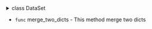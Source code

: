 <details><summary> class DataSet </summary>
* `func` __init__ - This is an init method 
* `func` __str__ - 
* `func` __iter__ - This method allows you to iterate over a data set in a loop. I.e. makes it iterative
* `func` __reversed__ - This method return a reversed copy of self-class
* `func` __instancecheck__ - This method checks is instance type is DataSet
* `func` __len__ - This method returns count rows in this dataset
* `property ` name - This property returns the dataset name of the current DataSet
* `property ` status - 
* `property `  is_loaded - This property returns the current state of this DataSet
* `property ` delimiter - This property returns a delimiter character
* `property ` encoding - This property returns the encoding of the current dataset file
* `property ` columns_name - This property return column names of dataset pd.DataFrame
* `property ` columns_count - This method return count of column names of dataset pd.DataFrame
* `property ` supported_formats - This property returns a list of supported files
* `func` head - This method prints the first n rows
* `func` tail - This method prints the last n rows
* `func` set_name - This method sets the project_name of the DataSet
* `func` set_saving_path - This method removes the column from the dataset
* `func` set_delimiter - This method sets the delimiter character
* `func` set_encoding - This method sets the encoding for the future export of the dataset
* `func` set_to_field - This method gets the value from the dataset cell
* `func` get_from_field - This method gets the value from the dataset cell
* `func` add_row - This method adds a new row to the dataset
* `func` get_row - This method returns a row of the dataset in dictionary format, where the keys are the column names and the values are the values in the columns
* `func` delete_row - This method delete row from dataset
* `func` Column - This method summarizes the values from the columns of the dataset and returns them as a list of tuples
* `func` add_column - This method adds the column to the dataset on the right
* `func` get_column - This method summarizes the values from the columns of the dataset and returns them as a list of tuples
* `func` rename_column - This method renames the column in the dataset
* `func` delete_column - This method removes the column from the dataset
* `func` set_columns_types - This method converts column types
* `func` set_column_type - This method converts column type
* `func` get_column_stat - This method returns statistical analytics for a given column
* `func` reverse - This method expands the order of rows in the dataset
* `func` fillna - This method automatically fills in "null" values: for "int" -> 0, for "float" -> 0.0, for "str" -> "-".
* `func` equals -
* `func` diff - 
* `func` split - This method automatically divides the DataSet into a list of DataSets with a maximum of "count" rows in each
* `func` sort_by_column - This method sorts the dataset by column "column_name"
* `func` get_correlations - This method calculate correlations between columns
* `func` get_DataFrame - This method return dataset as pd.DataFrame
* `func` join_DataFrame - This method attaches a new dataset to the current one (at right)
* `func` concat_DataFrame - This method attaches a new dataset to the current one (at bottom)
* `func` concat_DataSet - This method attaches a new dataset to the current one (at bottom)
* `func` update_dataset_info - This method updates, the analitic-statistics data about already precalculated columns
* `func` create_empty_dataset - This method creates an empty dataset
* `func` create_dataset_from_list - This method creates a dataset from list of columns values
* `func` load_DataFrame - This method loads the dataset into the DataSet class
* `func` load_csv_dataset - This method loads the dataset into the DataSet class
* `func` load_excel_dataset - This method loads the dataset into the DataSet class
* `func` load_dataset_project - This method loads the dataset into the DataSet class
* `func` export - This method exports the dataset as DataSet Project
* `func` to_csv - This method saves pd.DataFrame to .csv file
* `func` to_excel - This method saves pd.DataFrame to excel file
* `func` __get_column_type - This method learns the column type
* `func` __read_dataset_info_from_json - This method reads config and statistics info from .json file
* `func` __update_dataset_base_info - This method updates the basic information about the dataset
* `static` __dif_lists_index - 
* `static` __read_from_csv - 
* `static` __read_from_xlsx - 
* `static` get_excel_sheet_names -
</details>

* `func` merge_two_dicts - This method merge two dicts
